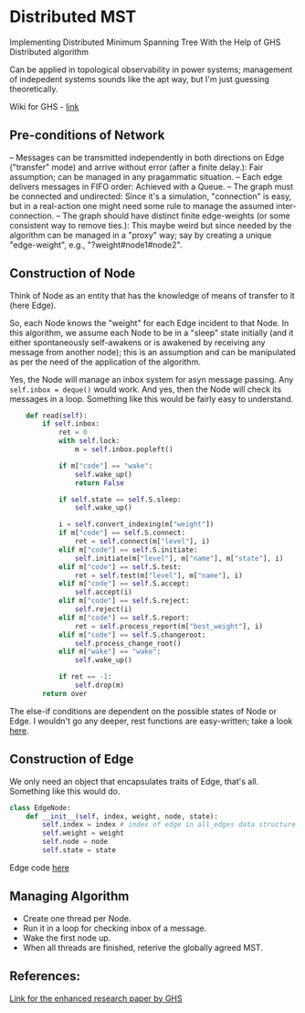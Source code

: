 # Distributed MST
Implementing Distributed Minimum Spanning Tree With the Help of GHS Distributed algorithm

Can be  applied in topological observability in power systems; management of indepedent systems sounds like the apt way, but I'm just guessing theoretically.

Wiki for GHS - [link](https://en.wikipedia.org/wiki/Distributed_minimum_spanning_tree)

## Pre-conditions of Network
– Messages can be transmitted independently in both directions on Edge ("transfer" mode) and arrive without error (after a finite delay.): Fair assumption; can be managed in any pragammatic situation.
– Each edge delivers messages in FIFO order: Achieved with a Queue.
– The graph must be connected and undirected: Since it's a simulation, "connection" is easy, but in a real-action one might need some rule to manage the assumed  inter-connection.
– The graph should have distinct finite edge-weights (or some consistent way to
remove ties.): This maybe weird but since needed by the algorithm can be managed in a "proxy" way; say by creating a unique "edge-weight", e.g., "?weight#node1#node2".


## Construction of Node

Think of Node as an entity that has the knowledge of means of transfer to it (here Edge).

So, each Node knows the "weight" for each Edge incident to that Node. In this algorithm, we assume each Node to be in a "sleep" state initially (and it either spontaneously self-awakens or is awakened by receiving any message from another node); this is an assumption and can be manipulated as per the need of the application of the algorithm.

Yes, the Node will manage an inbox system for asyn message passing. Any `		self.inbox = deque()` would work. And yes, then the Node will check its messages in a loop. Something like this would be fairly easy to understand.

```python
	def read(self):
		if self.inbox:
			ret = 0
			with self.lock:
				m = self.inbox.popleft()

			if m["code"] == "wake":
				self.wake_up()
				return False

			if self.state == self.S.sleep:
				self.wake_up()

			i = self.convert_indexing(m["weight"])
			if m["code"] == self.S.connect:
				ret = self.connect(m["level"], i)
			elif m["code"] == self.S.initiate:
				self.initiate(m["level"], m["name"], m["state"], i)
			elif m["code"] == self.S.test:
				ret = self.test(m["level"], m["name"], i)
			elif m["code"] == self.S.accept:
				self.accept(i)
			elif m["code"] == self.S.reject:
				self.reject(i)
			elif m["code"] == self.S.report:
				ret = self.process_report(m["best_weight"], i)
			elif m["code"] == self.S.changeroot:
				self.process_change_root()
			elif m["wake"] == "wake":
				self.wake_up()

			if ret == -1:
				self.drop(m)
		return over
```

The else-if conditions are dependent on the possible states of Node or Edge. I wouldn't go any deeper, rest functions are easy-written; take a look [here](./scripts/node.py).

## Construction of Edge

We only need an object that encapsulates traits of Edge, that's all. Something like this would do.

```python
class EdgeNode:
	def __init__(self, index, weight, node, state):
		self.index = index # index of edge in all_edges data structure
		self.weight = weight
		self.node = node
		self.state = state

```

Edge code [here](./scripts/edge.py)

## Managing Algorithm

- Create one thread per Node.
- Run it in a loop for checking inbox of a message.
- Wake the first node up.
- When all threads are finished, reterive the globally agreed MST.


## References:
[Link for the enhanced research paper by GHS](./papers/GHS_enhanced.pdf)
